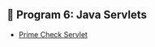 

## 📌 Program 6: Java Servlets

- [Prime Check Servlet](https://github.com/Nisarga0904/Advanced-Java/blob/main/Output/Servlet6c.png)
